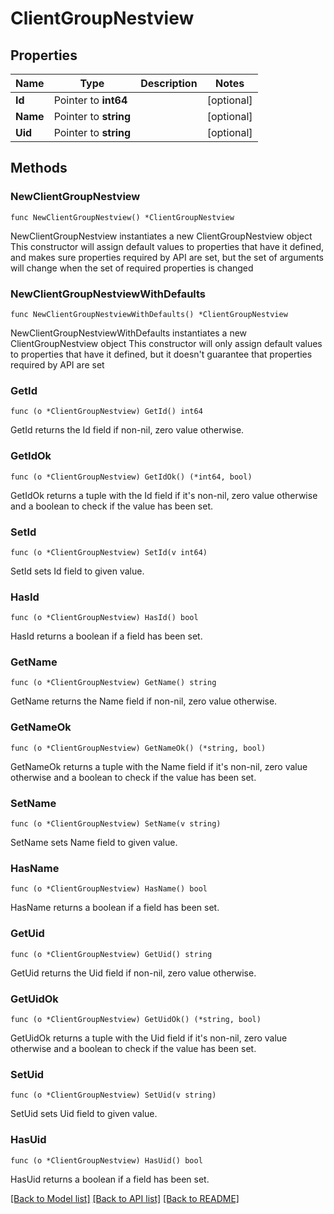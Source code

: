 # ClientGroupNestview

## Properties

Name | Type | Description | Notes
------------ | ------------- | ------------- | -------------
**Id** | Pointer to **int64** |  | [optional] 
**Name** | Pointer to **string** |  | [optional] 
**Uid** | Pointer to **string** |  | [optional] 

## Methods

### NewClientGroupNestview

`func NewClientGroupNestview() *ClientGroupNestview`

NewClientGroupNestview instantiates a new ClientGroupNestview object
This constructor will assign default values to properties that have it defined,
and makes sure properties required by API are set, but the set of arguments
will change when the set of required properties is changed

### NewClientGroupNestviewWithDefaults

`func NewClientGroupNestviewWithDefaults() *ClientGroupNestview`

NewClientGroupNestviewWithDefaults instantiates a new ClientGroupNestview object
This constructor will only assign default values to properties that have it defined,
but it doesn't guarantee that properties required by API are set

### GetId

`func (o *ClientGroupNestview) GetId() int64`

GetId returns the Id field if non-nil, zero value otherwise.

### GetIdOk

`func (o *ClientGroupNestview) GetIdOk() (*int64, bool)`

GetIdOk returns a tuple with the Id field if it's non-nil, zero value otherwise
and a boolean to check if the value has been set.

### SetId

`func (o *ClientGroupNestview) SetId(v int64)`

SetId sets Id field to given value.

### HasId

`func (o *ClientGroupNestview) HasId() bool`

HasId returns a boolean if a field has been set.

### GetName

`func (o *ClientGroupNestview) GetName() string`

GetName returns the Name field if non-nil, zero value otherwise.

### GetNameOk

`func (o *ClientGroupNestview) GetNameOk() (*string, bool)`

GetNameOk returns a tuple with the Name field if it's non-nil, zero value otherwise
and a boolean to check if the value has been set.

### SetName

`func (o *ClientGroupNestview) SetName(v string)`

SetName sets Name field to given value.

### HasName

`func (o *ClientGroupNestview) HasName() bool`

HasName returns a boolean if a field has been set.

### GetUid

`func (o *ClientGroupNestview) GetUid() string`

GetUid returns the Uid field if non-nil, zero value otherwise.

### GetUidOk

`func (o *ClientGroupNestview) GetUidOk() (*string, bool)`

GetUidOk returns a tuple with the Uid field if it's non-nil, zero value otherwise
and a boolean to check if the value has been set.

### SetUid

`func (o *ClientGroupNestview) SetUid(v string)`

SetUid sets Uid field to given value.

### HasUid

`func (o *ClientGroupNestview) HasUid() bool`

HasUid returns a boolean if a field has been set.


[[Back to Model list]](../README.md#documentation-for-models) [[Back to API list]](../README.md#documentation-for-api-endpoints) [[Back to README]](../README.md)


